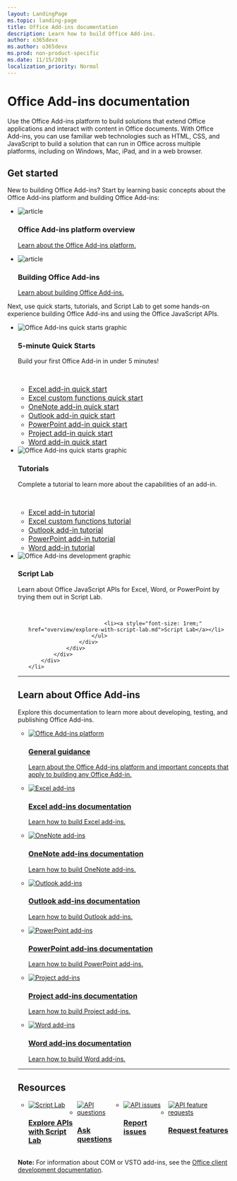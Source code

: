 ```yaml
---
layout: LandingPage
ms.topic: landing-page
title: Office Add-ins documentation
description: Learn how to build Office Add-ins.
author: o365devx
ms.author: o365devx
ms.prod: non-product-specific
ms.date: 11/15/2019
localization_priority: Normal
---
```


# Office Add-ins documentation

Use the Office Add-ins platform to build solutions that extend Office applications and interact with content in Office documents. With Office Add-ins, you can use familiar web technologies such as HTML, CSS, and JavaScript to build a solution that can run in Office across multiple platforms, including on Windows, Mac, iPad, and in a web browser.

<h2>Get started</h2>

<p>New to building Office Add-ins? Start by learning basic concepts about the Office Add-ins platform and building Office Add-ins:</p>

<ul class="panelContent cardsF cols cols3">
    <li>
        <div class="cardSize">
            <div class="cardPadding">
                <div class="card">
                    <div class="cardImageOuter">
                        <div class="cardImage">
                            <img src="images/index-landing-page/i_article.svg" alt="article" />
                        </div>
                    </div>
                    <div class="cardText">
                        <h3>Office Add-ins platform overview</h3>
                        <p><a href="overview/office-add-ins.md">Learn about the Office Add-ins platform.</a></p>
                    </div>
                </div>
            </div>
        </div>
    </li>
    <li>
        <div class="cardSize">
            <div class="cardPadding">
                <div class="card">
                    <div class="cardImageOuter">
                        <div class="cardImage">
                            <img src="images/index-landing-page/i_article.svg" alt="article" />
                        </div>
                    </div>
                    <div class="cardText">
                        <h3>Building Office Add-ins</h3>
                        <p><a href="overview/office-add-ins-fundamentals.md">Learn about building Office Add-ins.</a></p>
                    </div>
                </div>
            </div>
        </div>
    </li>
</ul>

<p>Next, use quick starts, tutorials, and Script Lab to get some hands-on experience building Office Add-ins and using the Office JavaScript APIs.</p>

<ul class="cardsK panelContent cols cols3">
    <li>
        <div class="cardSize">
            <div class="cardPadding">
                <div class="card">
                    <div class="cardImageOuter">
                        <div class="cardImage bgdAccent1">
                            <img src="images/index-landing-page/get-started.svg" alt="Office Add-ins quick starts graphic" data-linktype="external" class="x-hidden-focus"/>
                        </div>
                    </div>
                    <div class="cardText">
                        <h3>5-minute Quick Starts</h3>
                        <p>Build your first Office Add-in in under 5 minutes!</p>
                        <br/>
                        <ul>
                            <li><a style="font-size: 1rem;" href="quickstarts/excel-quickstart-jquery.md">Excel add-in quick start</a></li>
                            <li><a style="font-size: 1rem;" href="quickstarts/excel-custom-functions-quickstart.md">Excel custom functions quick start</a></li>
                            <li><a style="font-size: 1rem;" href="quickstarts/onenote-quickstart.md">OneNote add-in quick start</a></li>
                            <li><a style="font-size: 1rem;" href="/outlook/add-ins/quick-start?context=office/dev/add-ins/context">Outlook add-in quick start</a></li>
                            <li><a style="font-size: 1rem;" href="quickstarts/powerpoint-quickstart.md">PowerPoint add-in quick start</a></li>
                            <li><a style="font-size: 1rem;" href="quickstarts/project-quickstart.md">Project add-in quick start</a></li>
                            <li><a style="font-size: 1rem;" href="quickstarts/word-quickstart.md">Word add-in quick start</a></li>
                        </ul>
                    </div>
                </div>
            </div>
        </div>
    </li>
    <li>
        <div class="cardSize">
            <div class="cardPadding">
                <div class="card">
                    <div class="cardImageOuter">
                        <div class="cardImage bgdAccent1">
                            <img src="images/index-landing-page/get-started-2.svg" alt="Office Add-ins quick starts graphic" data-linktype="external" class="x-hidden-focus"/>
                        </div>
                    </div>
                    <div class="cardText">
                        <h3>Tutorials</h3>
                        <p>Complete a tutorial to learn more about the capabilities of an add-in.</p>
                        <br/>
                        <ul>
                            <li><a style="font-size: 1rem;" href="tutorials/excel-tutorial.md">Excel add-in tutorial</a></li>
                            <li><a style="font-size: 1rem;" href="tutorials/excel-tutorial-create-custom-functions.md">Excel custom functions tutorial</a></li>
                            <li><a style="font-size: 1rem;" href="/outlook/add-ins/addin-tutorial?context=office/dev/add-ins/context">Outlook add-in tutorial </a></li>
                            <li><a style="font-size: 1rem;" href="tutorials/powerpoint-tutorial.md">PowerPoint add-in tutorial </a></li>
                            <li><a style="font-size: 1rem;" href="tutorials/word-tutorial.md">Word add-in tutorial </a></li>
                        </ul>
                    </div>
                </div>
            </div>
        </div>
    </li>
    <li>
        <div class="cardSize">
            <div class="cardPadding">
                <div class="card">
                    <div class="cardImageOuter">
                        <div class="cardImage bgdAccent1">
                            <img src="images/index-landing-page/monitor-with-code.svg" alt="Office Add-ins development graphic" data-linktype="external" class="x-hidden-focus"/>
                        </div>
                    </div>
                    <div class="cardText">
                        <h3>Script Lab</h3>
                        <p>Learn about Office JavaScript APIs for Excel, Word, or PowerPoint by trying them out in Script Lab.</p>
                        <br/>
                        <ul style="list-style: none!important;">
                        
                            <li><a style="font-size: 1rem;" href="overview/explore-with-script-lab.md">Script Lab</a></li>
                        </ul>
                    </div>
                </div>
            </div>
        </div>
    </li>
</ul>

---

<h2>Learn about Office Add-ins</h2>

<p>Explore this documentation to learn more about developing, testing, and publishing Office Add-ins.</p>

<ul class="cardsM cols cols1">
    <li>
        <a class="card x-hidden-focus" href="overview/office-add-ins.md">
            <div class="cardImageOuter">
                <div class="cardImage">
                    <img src="images/index/blocks.svg" alt="Office Add-ins platform" />
                </div>
            </div>
            <div class="cardText">
                <h3>General guidance</h3>
                <p>Learn about the Office Add-ins platform and important concepts that apply to building any Office Add-in.</p>
            </div>
        </a>
    </li>
</ul>
<ul class="cardsM cols cols3">
    <li>
        <a class="card x-hidden-focus" href="excel/index.md">
        <div class="cardImageOuter">
            <div class="cardImage">
                <img src="images/index/logo-excel.svg" alt="Excel add-ins" />
            </div>
        </div>
        <div class="cardText">
            <h3>Excel add-ins documentation</h3>
            <p>Learn how to build Excel add-ins.</p>
        </div>
        </a>
    </li>
    <li>
        <a class="card x-hidden-focus" href="onenote/index.md">
        <div class="cardImageOuter">
            <div class="cardImage">
                <img src="images/index/logo-onenote.svg" alt="OneNote add-ins" />
            </div>
        </div>
        <div class="cardText">
            <h3>OneNote add-ins documentation</h3>
            <p>Learn how to build OneNote add-ins.</p>
        </div>
        </a>
    </li>
    <li>
        <a class="card x-hidden-focus" href="outlook/index.md">
        <div class="cardImageOuter">
            <div class="cardImage">
                <img src="images/index/logo-outlook.svg" alt="Outlook add-ins" />
            </div>
        </div>
        <div class="cardText">
            <h3>Outlook add-ins documentation</h3>
            <p>Learn how to build Outlook add-ins.</p>
        </div>
        </a>
    </li>
    <li>
        <a class="card x-hidden-focus" href="powerpoint/index.md">
        <div class="cardImageOuter">
            <div class="cardImage">
                <img src="images/index/logo-powerpoint.svg" alt="PowerPoint add-ins" />
            </div>
        </div>
        <div class="cardText">
            <h3>PowerPoint add-ins documentation</h3>
            <p>Learn how to build PowerPoint add-ins.</p>
        </div>
        </a>
    </li>
    <li>
        <a class="card x-hidden-focus" href="project/index.md">
        <div class="cardImageOuter">
            <div class="cardImage">
                <img src="images/index/logo-project-server.svg" alt="Project add-ins" />
            </div>
        </div>
        <div class="cardText">
            <h3>Project add-ins documentation</h3>
            <p>Learn how to build Project add-ins.</p>
        </div>
        </a>
    </li>
    <li>
        <a class="card x-hidden-focus" href="word/index.md">
        <div class="cardImageOuter">
            <div class="cardImage">
                <img src="images/index/logo-word.svg" alt="Word add-ins" />
            </div>
        </div>
        <div class="cardText">
            <h3>Word add-ins documentation</h3>
            <p>Learn how to build Word add-ins.</p>
        </div>
        </a>
    </li>
</ul>

---

<h2>Resources</h2>
<ul class="panelContent cardsF cols cols4" style="display:flex!important;">
    <li>
        <div class="cardSize">
            <div class="cardPadding">
                <div class="card">
                    <div class="cardImageOuter">
                        <div class="cardImage">
                            <a href="overview/explore-with-script-lab.md"><img src="images/index/ScriptLabLogoColor.svg" alt="Script Lab" /></a>
                        </div>
                    </div>
                    <div class="cardText">
                        <a href="overview/explore-with-script-lab.md"><h3>Explore APIs<br/>with Script Lab</h3></a>
                    </div>
                </div>
            </div>
        </div>
    </li>
    <li>
        <div class="cardSize">
            <div class="cardPadding">
                <div class="card">
                    <div class="cardImageOuter">
                        <div class="cardImage">
                            <a href="https://stackoverflow.com/questions/tagged/office-js"><img src="images/index/i_support.svg" alt="API questions" /></a>
                        </div>
                    </div>
                    <div class="cardText">
                        <a href="https://stackoverflow.com/questions/tagged/office-js" target="_blank"><h3>Ask questions</h3></a>
                    </div>
                </div>
            </div>
        </div>
    </li>
    <li>
        <div class="cardSize">
            <div class="cardPadding">
                <div class="card">
                    <div class="cardImageOuter">
                        <div class="cardImage">
                            <a href="https://github.com/officedev/office-js/issues" target="_blank"><img src="images/index/i_bug.svg" alt="API issues" /></a>
                        </div>
                    </div>
                    <div class="cardText">
                        <a href="https://github.com/officedev/office-js/issues" target="_blank"><h3>Report issues</h3></a>
                    </div>
                </div>
            </div>
        </div>
    </li>
    <li>
        <div class="cardSize">
            <div class="cardPadding">
                <div class="card">
                    <div class="cardImageOuter">
                        <div class="cardImage">
                            <a href="https://officespdev.uservoice.com/" target="_blank"><img src="images/index/i_feedback.svg" alt="API feature requests" /></a>
                        </div>
                    </div>
                    <div class="cardText">
                        <a href="https://officespdev.uservoice.com/" target="_blank"><h3>Request features</h3></a>
                    </div>
                </div>
            </div>
        </div>
    </li>
</ul>
<p><b>Note:</b> For information about COM or VSTO add-ins, see the <a href="/office/client-developer/office-client-development" target="_blank">Office client development documentation</a>.</p>